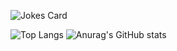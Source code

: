 ![Jokes Card](https://readme-jokes.vercel.app/api)

![Top Langs](https://github-readme-stats.vercel.app/api/top-langs/?username=MihailTs&layout=compact)
![Anurag's GitHub stats](https://github-readme-stats.vercel.app/api?username=MihailTs&show_icons=true&theme=radical)
